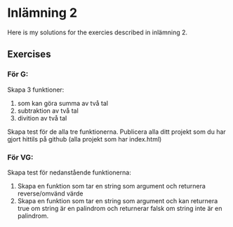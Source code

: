 # Inlämning 2

Here is my solutions for the exercies described in inlämning 2.

## Exercises

### För G:

Skapa 3 funktioner:

1. som kan göra summa av två tal
2. subtraktion av två tal
3. divition av två tal

Skapa test för de alla tre funktionerna.
Publicera alla ditt projekt som du har gjort hittils på github (alla projekt som har index.html)

### För VG:

Skapa test för nedanstående funktionerna:

1. Skapa en funktion som tar en string som argument och returnera reverse/omvänd värde
2. Skapa en funktion som tar en string som argument och kan returnera true om string är en palindrom och returnerar falsk om string inte är en palindrom.
